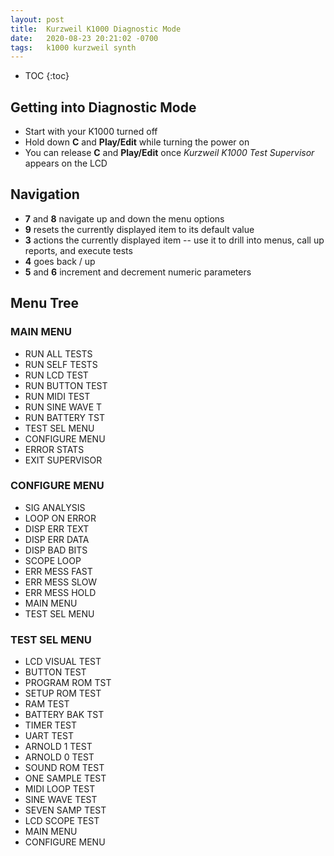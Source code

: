 ```yaml
---
layout: post
title:  Kurzweil K1000 Diagnostic Mode
date:   2020-08-23 20:21:02 -0700
tags:   k1000 kurzweil synth
---
```

* TOC
{:toc}

## Getting into Diagnostic Mode

* Start with your K1000 turned off
* Hold down **C** and **Play/Edit** while turning the power on
* You can release **C** and **Play/Edit** once *Kurzweil K1000 Test Supervisor* appears on the LCD

## Navigation

* **7** and **8** navigate up and down the menu options
* **9** resets the currently displayed item to its default value
* **3** actions the currently displayed item -- use it to drill into menus, call up reports, and execute tests
* **4** goes back / up
* **5** and **6** increment and decrement numeric parameters

## Menu Tree
### MAIN MENU
* RUN ALL TESTS
* RUN SELF TESTS
* RUN LCD TEST
* RUN BUTTON TEST
* RUN MIDI TEST
* RUN SINE WAVE T
* RUN BATTERY TST
* TEST SEL MENU
* CONFIGURE MENU
* ERROR STATS
* EXIT SUPERVISOR

### CONFIGURE MENU
* SIG ANALYSIS
* LOOP ON ERROR
* DISP ERR TEXT
* DISP ERR DATA
* DISP BAD BITS
* SCOPE LOOP
* ERR MESS FAST
* ERR MESS SLOW
* ERR MESS HOLD
* MAIN MENU
* TEST SEL MENU

### TEST SEL MENU
* LCD VISUAL TEST
* BUTTON TEST
* PROGRAM ROM TST
* SETUP ROM TEST
* RAM TEST
* BATTERY BAK TST
* TIMER TEST
* UART TEST
* ARNOLD 1 TEST
* ARNOLD 0 TEST
* SOUND ROM TEST
* ONE SAMPLE TEST
* MIDI LOOP TEST
* SINE WAVE TEST
* SEVEN SAMP TEST
* LCD SCOPE TEST
* MAIN MENU
* CONFIGURE MENU
